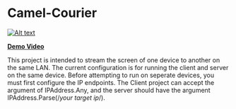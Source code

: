 # Camel-Courier

[![Alt text](https://img.youtube.com/vi/jHOke2zpl4E/0.jpg)](https://www.youtube.com/watch?v=jHOke2zpl4E&feature=youtu.be "Demo Video")

**[Demo Video](https://www.youtube.com/watch?v=jHOke2zpl4E&feature=youtu.be)**

This project is intended to stream the screen of one device to another on the same LAN. The current configuration is for running the client and server on the same device. Before attempting to run on seperate devices, you must first configure the IP endpoints. The Client project can accept the argument of IPAddress.Any, and the server should have the argument IPAddress.Parse(/*your target ip*/).
